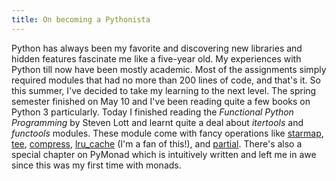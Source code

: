 ```yaml
---
title: On becoming a Pythonista
---
```

Python has always been my favorite and discovering new libraries and hidden features fascinate me like a five-year old. My experiences with Python till now have been mostly academic. Most of the assignments simply required modules that had no more than 200 lines of code, and that's it. So this summer, I've decided to take my learning to the next level. The spring semester finished on May 10 and I've been reading quite a few books on Python 3 particularly. Today I finished reading the *Functional Python Programming* by Steven Lott and learnt quite a deal about _itertools_ and _functools_ modules. These module come with fancy operations like [starmap](https://docs.python.org/3.5/library/itertools.html#itertools.starmap), [tee](https://docs.python.org/3.5/library/itertools.html#itertools.tee), [compress](https://docs.python.org/3.5/library/itertools.html#itertools.compress), [lru_cache](https://docs.python.org/3.5/library/functools.html#functools.lru_cache) (I'm a fan of this!), and [partial](https://docs.python.org/3.5/library/functools.html#functools.partial). There's also a special chapter on PyMonad which is intuitively written and left me in awe since this was my first time with monads.

<br/><br/>
<a href="https://www.quora.com/How-do-I-learn-mathematics-for-machine-learning" data-iframely-url="//cdn.iframe.ly/api/iframe?url=https%3A%2F%2Fwww.quora.com%2FHow-do-I-learn-mathematics-for-machine-learning%2Fanswer%2FPankesh-Bamotra&key=a39584f9fcb265bf7dd5c515f7481222" data-template="inline"></a><script async src="//cdn.iframe.ly/embed.js" charset="utf-8"></script>
